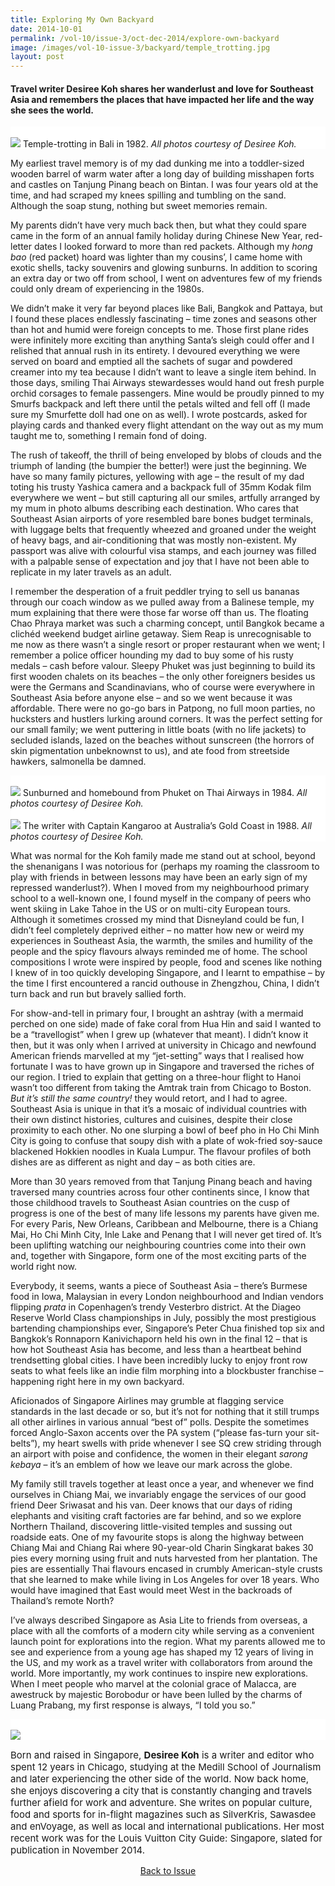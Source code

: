 ```yaml
---
title: Exploring My Own Backyard
date: 2014-10-01
permalink: /vol-10/issue-3/oct-dec-2014/explore-own-backyard
image: /images/vol-10-issue-3/backyard/temple_trotting.jpg
layout: post
---
```

#### Travel writer **Desiree Koh** shares her wanderlust and love for Southeast Asia and remembers the places that have impacted her life and the way she sees the world.


<div style="background-color: white;">
<br/>
<img src="/images/vol-10-issue-3/backyard/temple_trotting.jpg">
Temple-trotting in Bali in 1982. <i>All photos courtesy of Desiree Koh.</i></div>

My earliest travel memory is of my dad dunking me into a toddler-sized wooden barrel of warm water after a long day of building misshapen forts and castles on Tanjung Pinang beach on Bintan. I was four years old at the time, and had scraped my knees spilling and tumbling on the sand. Although the soap stung, nothing but sweet memories remain.

My parents didn’t have very much back then, but what they could spare came in the form of an annual family holiday during Chinese New Year, red-letter dates I looked forward to more than red packets. Although my <i>hong bao</i> (red packet) hoard was lighter than my cousins’, I came home with exotic shells, tacky souvenirs and glowing sunburns. In addition to scoring an extra day or two off from school, I went on adventures few of my friends could only dream of experiencing in the 1980s.

We didn’t make it very far beyond places like Bali, Bangkok and Pattaya, but I found these places endlessly fascinating – time zones and seasons other than hot and humid were foreign concepts to me. Those first plane rides were infinitely more exciting than anything Santa’s sleigh could offer and I relished that annual rush in its entirety. I devoured everything we were served on board and emptied all the sachets of sugar and powdered creamer into my tea because I didn’t want to leave a single item behind. In those days, smiling Thai Airways stewardesses would hand out fresh purple orchid corsages to female passengers. Mine would be proudly pinned to my Smurfs backpack and left there until the petals wilted and fell off (I made sure my Smurfette doll had one on as well). I wrote postcards, asked for playing cards and thanked every flight attendant on the way out as my mum taught me to, something I remain fond of doing.

The rush of takeoff, the thrill of being enveloped by blobs of clouds and the triumph of landing (the bumpier the better!) were just the beginning. We have so many family pictures, yellowing with age – the result of my dad toting his trusty Yashica camera and a backpack full of 35mm Kodak film everywhere we went – but still capturing all our smiles, artfully arranged by my mum in photo albums describing each destination. Who cares that Southeast Asian airports of yore resembled bare bones budget terminals, with luggage belts that frequently wheezed and groaned under the weight of heavy bags, and air-conditioning that was mostly non-existent. My passport was alive with colourful visa stamps, and each journey was filled with a palpable sense of expectation and joy that I have not been able to replicate in my later travels as an adult. 

I remember the desperation of a fruit peddler trying to sell us bananas through our coach window as we pulled away from a Balinese temple, my mum explaining that there were those far worse off than us. The floating Chao Phraya market was such a charming concept, until Bangkok became a clichéd weekend budget airline getaway. Siem Reap is unrecognisable to me now as there wasn’t a single resort or proper restaurant when we went; I remember a police officer hounding my dad to buy some of his rusty medals – cash before valour. Sleepy Phuket was just beginning to build its first wooden chalets on its beaches – the only other foreigners besides us were the Germans and Scandinavians, who of course were everywhere in Southeast Asia before anyone else – and so we went because it was affordable. There were no go-go bars in Patpong, no full moon parties, no hucksters and hustlers lurking around corners. It was the perfect setting for our small family; we went puttering in little boats (with no life jackets) to secluded islands, lazed on the beaches without sunscreen (the horrors of skin pigmentation unbeknownst to us), and ate food from streetside hawkers, salmonella be damned. 

<div style="background-color: white;">
<br/>
<img src="/images/vol-10-issue-3/backyard/phuket.jpg">
Sunburned and homebound from Phuket on Thai Airways in 1984. <i>All photos courtesy of Desiree Koh.</i></div>


<div style="background-color: white;">
<br/>
<img src="/images/vol-10-issue-3/backyard/kangaroo.jpg">
The writer with Captain Kangaroo at Australia’s Gold Coast in 1988. <i>All photos courtesy of Desiree Koh.</i></div>

What was normal for the Koh family made me stand out at school, beyond the shenanigans I was notorious for (perhaps my roaming the classroom to play with friends in between lessons may have been an early sign of my repressed wanderlust?). When I moved from my neighbourhood primary school to a well-known one, I found myself in the company of peers who went skiing in Lake Tahoe in the US or on multi-city European tours. Although it sometimes crossed my mind that Disneyland could be fun, I didn’t feel completely deprived either – no matter how new or weird my experiences in Southeast Asia, the warmth, the smiles and humility of the people and the spicy flavours always reminded me of home. The school compositions I wrote were inspired by people, food and scenes like nothing I knew of in too quickly developing Singapore, and I learnt to empathise – by the time I first encountered a rancid outhouse in Zhengzhou, China, I didn’t turn back and run but bravely sallied forth.

For show-and-tell in primary four, I brought an ashtray (with a mermaid perched on one side) made of fake coral from Hua Hin and said I wanted to be a “travellogist” when I grew up (whatever that meant). I didn’t know it then, but it was only when I arrived at university in Chicago and newfound American friends marvelled at my “jet-setting” ways that I realised how fortunate I was to have grown up in Singapore and traversed the riches of our region. I tried to explain that getting on a three-hour flight to Hanoi wasn’t too different from taking the Amtrak train from Chicago to Boston. <i>But it’s still the same country!</i>  they would retort, and I had to agree. Southeast Asia is unique in that it’s a mosaic of individual countries with their own distinct histories, cultures and cuisines, despite their close proximity to each other. No one slurping a bowl of beef pho in Ho Chi Minh City is going to confuse that soupy dish with a plate of wok-fried soy-sauce blackened Hokkien noodles in Kuala Lumpur. The flavour profiles of both dishes are as different as night and day – as both cities are. 

More than 30 years removed from that Tanjung Pinang beach and having traversed many countries across four other continents since, I know that those childhood travels to Southeast Asian countries on the cusp of progress is one of the best of many life lessons my parents have given me. For every Paris, New Orleans, Caribbean and Melbourne, there is a Chiang Mai, Ho Chi Minh City, Inle Lake and Penang that I will never get tired of. It’s been uplifting watching our neighbouring countries come into their own and, together with Singapore, form one of the most exciting parts of the world right now. 

Everybody, it seems, wants a piece of Southeast Asia – there’s Burmese food in Iowa, Malaysian in every London neighbourhood and Indian vendors flipping <i>prata</i> in Copenhagen’s trendy Vesterbro district. At the Diageo Reserve World Class championships in July, possibly the most prestigious bartending championships ever, Singapore’s Peter Chua finished top six and Bangkok’s Ronnaporn Kanivichaporn held his own in the final 12 – that is how hot Southeast Asia has become, and less than a heartbeat behind trendsetting global cities. I have been incredibly lucky to enjoy front row seats to what feels like an indie film morphing into a blockbuster franchise – happening right here in my own backyard.

Aficionados of Singapore Airlines may grumble at flagging service standards in the last decade or so, but it’s not for nothing that it still trumps all other airlines in various annual “best of” polls. Despite the sometimes forced Anglo-Saxon accents over the PA system (“please fas-turn your sit-belts”), my heart swells with pride whenever I see SQ crew striding through an airport with poise and confidence, the women in their elegant <i>sarong kebaya</i> – it’s an emblem of how we leave our mark across the globe.

My family still travels together at least once a year, and whenever we find ourselves in Chiang Mai, we invariably engage the services of our good friend Deer Sriwasat and his van. Deer knows that our days of riding elephants and visiting craft factories are far behind, and so we explore Northern Thailand, discovering little-visited temples and sussing out roadside eats. One of my favourite stops is along the highway between Chiang Mai and Chiang Rai where 90-year-old Charin Singkarat bakes 30 pies every morning using fruit and nuts harvested from her plantation. The pies are essentially Thai flavours encased in crumbly American-style crusts that she learned to make while living in Los Angeles for over 18 years. Who would have imagined that East would meet West in the backroads of Thailand’s remote North?

I’ve always described Singapore as Asia Lite to friends from overseas, a place with all the comforts of a modern city while serving as a convenient launch point for explorations into the region. What my parents allowed me to see and experience from a young age has shaped my 12 years of living in the US, and my work as a travel writer with collaborators from around the world. More importantly, my work continues to inspire new explorations. When I meet people who marvel at the colonial grace of Malacca, are awestruck by majestic Borobodur or have been lulled by the charms of Luang Prabang, my first response is always, “I told you so.”



<div style="background-color: white;">
<br/>
<img src="/images/vol-10-issue-3/backyard/Desiree_Koh.jpg"></div>
<p style="font-size:15px;">Born and raised in Singapore, <b>Desiree Koh</b> is a writer and editor who spent 12 years in Chicago, studying at the Medill School of Journalism and later experiencing the other side of the world. Now back home, she enjoys discovering a city that is constantly changing and travels further afield for work and adventure. She writes on popular culture, food and sports for in-flight magazines such as SilverKris, Sawasdee and enVoyage, as well as local and international publications. Her most recent work was for the Louis Vuitton City Guide: Singapore, slated for publication in November 2014.</p>

<a href="https://biblioasia.nlb.gov.sg/vol-10/issue-3/oct-dec-2014/"><center>Back to Issue</center></a>
